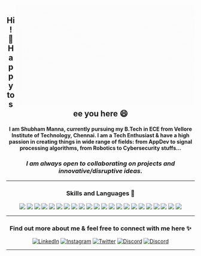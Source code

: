 <div align="center">
  <img align="right" src="https://github.com/ShubhamManna/ShubhamManna/blob/main/introGIF.gif" height="270px">
</div>
<h2 align="center">Hi! 👋 Happy to see you here 😄</h2>
<h4 align="center">I am Shubham Manna, currently pursuing my B.Tech in ECE from Vellore Institute of Technology, Chennai. I am a Tech Enthusiast & have a high passion in creating things in wide range of fields: from AppDev to signal processing algorithms, from Robotics to Cybersecurity stuffs...</h4>
<h3 align="center"><i>I am always open to collaborating on projects and innovative/disruptive ideas. </i></h3>

---
<h3 align="center">Skills and Languages 🚧</h3>
<div align="center">
  <img src="https://img.shields.io/badge/HTML-239120?style=for-the-badge&logo=html5&logoColor=white">
  <img src="https://img.shields.io/badge/CSS-239120?&style=for-the-badge&logo=css3&logoColor=white">
  <img src="https://img.shields.io/badge/Python-3776AB?style=for-the-badge&logo=python&logoColor=white">
  <img src="https://img.shields.io/badge/C%23-239120?style=for-the-badge&logo=c-sharp&logoColor=white">
  <img src="https://img.shields.io/badge/.NET-5C2D91?style=for-the-badge&logo=.net&logoColor=white">
  <img src="https://img.shields.io/badge/JavaScript-F7DF1E?style=for-the-badge&logo=javascript&logoColor=black">
  <img src="https://img.shields.io/badge/Node.js-43853D?style=for-the-badge&logo=node.js&logoColor=white">
  <img src="https://img.shields.io/badge/C%2B%2B-00599C?style=for-the-badge&logo=c%2B%2B&logoColor=white">
  <img src="https://img.shields.io/badge/Sass-CC6699?style=for-the-badge&logo=sass&logoColor=white">
  <img src="https://img.shields.io/badge/Java-ED8B00?style=for-the-badge&logo=java&logoColor=white">
  <img src="https://img.shields.io/badge/PHP-777BB4?style=for-the-badge&logo=php&logoColor=white">
  <img src="https://img.shields.io/badge/R-276DC3?style=for-the-badge&logo=r&logoColor=white">
  <img src="https://img.shields.io/badge/Kotlin-0095D5?&style=for-the-badge&logo=kotlin&logoColor=white">
  <img src="https://img.shields.io/badge/Dart-0175C2?style=for-the-badge&logo=dart&logoColor=white">
  <img src="https://img.shields.io/badge/Lua-2C2D72?style=for-the-badge&logo=lua&logoColor=white">
  <img src="https://img.shields.io/badge/React-20232A?style=for-the-badge&logo=react&logoColor=61DAFB">
  <img src="https://img.shields.io/badge/React_Native-20232A?style=for-the-badge&logo=react&logoColor=61DAFB">
  <img src="https://img.shields.io/badge/Bootstrap-563D7C?style=for-the-badge&logo=bootstrap&logoColor=whitee">
  <img src="https://img.shields.io/badge/Flutter-02569B?style=for-the-badge&logo=flutter&logoColor=white">
  <img src="https://img.shields.io/badge/MySQL-00000F?style=for-the-badge&logo=mysql&logoColor=white">
  <img src="https://img.shields.io/badge/Unity-100000?style=for-the-badge&logo=unity&logoColor=white">
  <img src="https://img.shields.io/badge/Google_Cloud-4285F4?style=for-the-badge&logo=google-cloud&logoColor=white">
</div>

---

<h3 align="center">Find out more about me & feel free to connect with me here ✨</h3>
<div align="center">
<a href="https://www.linkedin.com/in/shubham-manna-163a31136/" target="_blank"><img src="https://img.shields.io/badge/LinkedIn-%230077B5.svg?&style=flat-square&logo=linkedin&logoColor=white" height="25px" alt="LinkedIn"></a>
<a href="https://www.instagram.com/shubhammaanna/" target="_blank"><img src="https://img.shields.io/badge/Instagram-%23E4405F.svg?&style=flat-square&logo=instagram&logoColor=white" height="25px" alt="Instagram"></a>
<a href="https://twitter.com/Shubham_manna_" target="_blank"><img src="https://img.shields.io/badge/Twitter-%231DA1F2.svg?&style=flat-square&logo=twitter&logoColor=white" height="25px" alt="Twitter"></a>
<a href="https://discordapp.com/users/704662785887305728/" target="_blank"><img src="https://img.shields.io/badge/Discord-7289DA?style=for-the-badge&logo=discord&logoColor=white" height="25px" alt="Discord"></a>
<a href="https://medium.com/@manna.shubham" target="_blank"><img src="https://img.shields.io/badge/Medium-12100E?style=for-the-badge&logo=medium&logoColor=white" height="25px" alt="Discord"></a>
</div>

---

